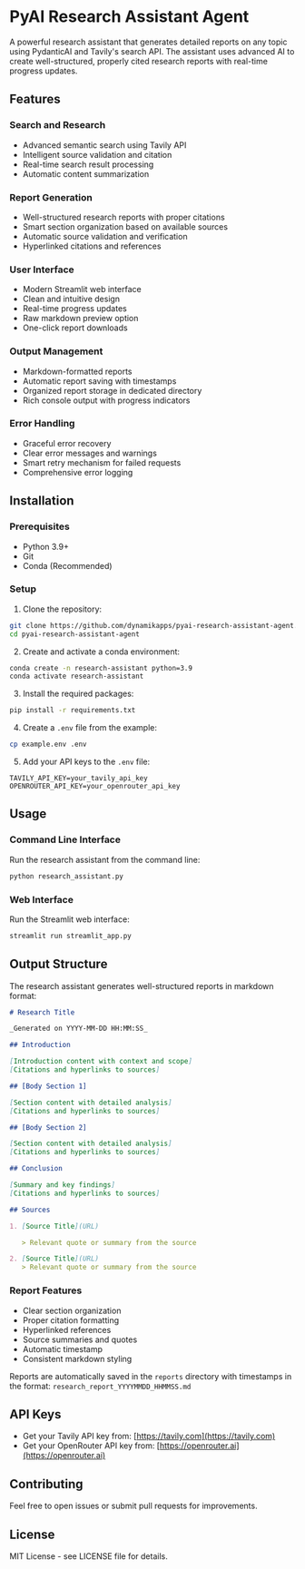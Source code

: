 # PyAI Research Assistant Agent

A powerful research assistant that generates detailed reports on any topic using PydanticAI and Tavily's search API. The assistant uses advanced AI to create well-structured, properly cited research reports with real-time progress updates.

## Features

### Search and Research

- Advanced semantic search using Tavily API
- Intelligent source validation and citation
- Real-time search result processing
- Automatic content summarization

### Report Generation

- Well-structured research reports with proper citations
- Smart section organization based on available sources
- Automatic source validation and verification
- Hyperlinked citations and references

### User Interface

- Modern Streamlit web interface
- Clean and intuitive design
- Real-time progress updates
- Raw markdown preview option
- One-click report downloads

### Output Management

- Markdown-formatted reports
- Automatic report saving with timestamps
- Organized report storage in dedicated directory
- Rich console output with progress indicators

### Error Handling

- Graceful error recovery
- Clear error messages and warnings
- Smart retry mechanism for failed requests
- Comprehensive error logging

## Installation

### Prerequisites

- Python 3.9+
- Git
- Conda (Recommended)

### Setup

1. Clone the repository:

```bash
git clone https://github.com/dynamikapps/pyai-research-assistant-agent.git
cd pyai-research-assistant-agent
```

2. Create and activate a conda environment:

```bash
conda create -n research-assistant python=3.9
conda activate research-assistant
```

3. Install the required packages:

```bash
pip install -r requirements.txt
```

4. Create a `.env` file from the example:

```bash
cp example.env .env
```

5. Add your API keys to the `.env` file:

```
TAVILY_API_KEY=your_tavily_api_key
OPENROUTER_API_KEY=your_openrouter_api_key
```

## Usage

### Command Line Interface

Run the research assistant from the command line:

```bash
python research_assistant.py
```

### Web Interface

Run the Streamlit web interface:

```bash
streamlit run streamlit_app.py
```

## Output Structure

The research assistant generates well-structured reports in markdown format:

```markdown
# Research Title

_Generated on YYYY-MM-DD HH:MM:SS_

## Introduction

[Introduction content with context and scope]
[Citations and hyperlinks to sources]

## [Body Section 1]

[Section content with detailed analysis]
[Citations and hyperlinks to sources]

## [Body Section 2]

[Section content with detailed analysis]
[Citations and hyperlinks to sources]

## Conclusion

[Summary and key findings]
[Citations and hyperlinks to sources]

## Sources

1. [Source Title](URL)

   > Relevant quote or summary from the source

2. [Source Title](URL)
   > Relevant quote or summary from the source
```

### Report Features

- Clear section organization
- Proper citation formatting
- Hyperlinked references
- Source summaries and quotes
- Automatic timestamp
- Consistent markdown styling

Reports are automatically saved in the `reports` directory with timestamps in the format: `research_report_YYYYMMDD_HHMMSS.md`

## API Keys

- Get your Tavily API key from: [https://tavily.com](https://tavily.com)
- Get your OpenRouter API key from: [https://openrouter.ai](https://openrouter.ai)

## Contributing

Feel free to open issues or submit pull requests for improvements.

## License

MIT License - see LICENSE file for details.
